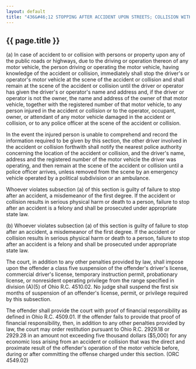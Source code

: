 ```yaml
---
layout: default
title: "436&#46;12 STOPPING AFTER ACCIDENT UPON STREETS; COLLISION WITH UNATTENDED VEHICLE."
---
```


{{ page.title }}
----------------

(a) In case of accident to or collision with persons or property upon any of the public roads or highways, due to the driving or operation thereon of any motor vehicle, the person driving or operating the motor vehicle, having knowledge of the accident or collision, immediately shall stop the driver's or operator's motor vehicle at the scene of the accident or collision and shall remain at the scene of the accident or collision until the driver or operator has given the driver's or operator's name and address and, if the driver or operator is not the owner, the name and address of the owner of that motor vehicle, together with the registered number of that motor vehicle, to any person injured in the accident or collision or to the operator, occupant, owner, or attendant of any motor vehicle damaged in the accident or collision, or to any police officer at the scene of the accident or collision.

In the event the injured person is unable to comprehend and record the information required to be given by this section, the other driver involved in the accident or collision forthwith shall notify the nearest police authority concerning the location of the accident or collision, and the driver's name, address and the registered number of the motor vehicle the driver was operating, and then remain at the scene of the accident or collision until a police officer arrives, unless removed from the scene by an emergency vehicle operated by a political subdivision or an ambulance.

Whoever violates subsection (a) of this section is guilty of failure to stop after an accident, a misdemeanor of the first degree. If the accident or collision results in serious physical harm or death to a person, failure to stop after an accident is a felony and shall be prosecuted under appropriate state law. 

(b) Whoever violates subsection (a) of this section is guilty of failure to stop after an accident, a misdemeanor of the first degree. If the accident or collision results in serious physical harm or death to a person, failure to stop after an accident is a felony and shall be prosecuted under appropriate state law. 

The court, in addition to any other penalties provided by law, shall impose upon the offender a class five suspension of the offender's driver's license, commercial driver's license, temporary instruction permit, probationary license, or nonresident operating privilege from the range specified in division (A)(5) of Ohio R.C. 4510.02. No judge shall suspend the first six months of suspension of an offender's license, permit, or privilege required by this subsection.

The offender shall provide the court with proof of financial responsibility as defined in Ohio R.C. 4509.01. If the offender fails to provide that proof of financial responsibility, then, in addition to any other penalties provided by law, the court may order restitution pursuant to Ohio R.C. 2929.18 or 2929.28 in an amount not exceeding five thousand dollars ($5,000) for any economic loss arising from an accident or collision that was the direct and proximate result of the offender's operation of the motor vehicle before, during or after committing the offense charged under this section. (ORC 4549.02)